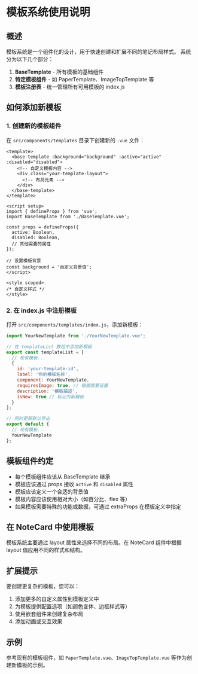 # 模板系统使用说明

## 概述

模板系统是一个组件化的设计，用于快速创建和扩展不同的笔记布局样式。
系统分为以下几个部分：

1. **BaseTemplate** - 所有模板的基础组件
2. **特定模板组件** - 如 PaperTemplate、ImageTopTemplate 等
3. **模板注册表** - 统一管理所有可用模板的 index.js

## 如何添加新模板

### 1. 创建新的模板组件

在 `src/components/templates` 目录下创建新的 `.vue` 文件：

```vue
<template>
  <base-template :background="background" :active="active" :disabled="disabled">
    <!-- 自定义模板内容 -->
    <div class="your-template-layout">
      <!-- 布局元素 -->
    </div>
  </base-template>
</template>

<script setup>
import { defineProps } from 'vue';
import BaseTemplate from './BaseTemplate.vue';

const props = defineProps({
  active: Boolean,
  disabled: Boolean,
  // 其他需要的属性
});

// 设置模板背景
const background = '自定义背景值';
</script>

<style scoped>
/* 自定义样式 */
</style>
```

### 2. 在 index.js 中注册模板

打开 `src/components/templates/index.js`，添加新模板：

```js
import YourNewTemplate from './YourNewTemplate.vue';

// 在 templateList 数组中添加新模板
export const templateList = [
  // 现有模板...
  { 
    id: 'your-template-id', 
    label: '你的模板名称', 
    component: YourNewTemplate,
    requiresImage: true, // 根据需要设置
    description: '模板描述',
    isNew: true // 标记为新模板
  }
];

// 同时更新默认导出
export default {
  // 现有模板...
  YourNewTemplate
};
```

## 模板组件约定

- 每个模板组件应该从 BaseTemplate 继承
- 模板应该通过 props 接收 `active` 和 `disabled` 属性
- 模板应该定义一个合适的背景值
- 模板内容应该使用相对大小（如百分比、flex 等）
- 如果模板需要特殊的功能或数据，可通过 extraProps 在模板定义中指定

## 在 NoteCard 中使用模板

模板系统主要通过 layout 属性来选择不同的布局。在 NoteCard 组件中根据 layout 值应用不同的样式和结构。

## 扩展提示

要创建更复杂的模板，您可以：

1. 添加更多的自定义属性到模板定义中
2. 为模板提供配置选项（如颜色变体、边框样式等）
3. 使用嵌套组件来创建复杂布局
4. 添加动画或交互效果

## 示例

参考现有的模板组件，如 `PaperTemplate.vue`、`ImageTopTemplate.vue` 等作为创建新模板的示例。 